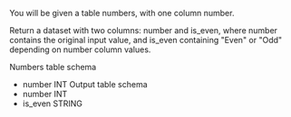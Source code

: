 You will be given a table numbers, with one column number.

Return a dataset with two columns: number and is_even, where number contains the original input value, and is_even containing "Even" or "Odd" depending on number column values.

Numbers table schema
- number INT
Output table schema
- number  INT
- is_even STRING